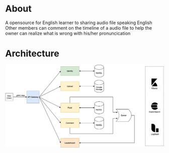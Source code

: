 # About
A opensource for English learner to sharing audio file speaking English
Other members can comment on the timeline of a audio file to help the owner can realize what is
wrong with his/her pronuncication

# Architecture

![Overview Architecture](./images/architecture.png)
